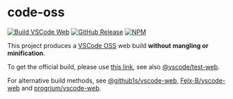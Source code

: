 # code-oss

[![Build VSCode Web](https://github.com/YieldRay/vscode-web-build/actions/workflows/build.yml/badge.svg)](https://github.com/YieldRay/vscode-web-build/actions/workflows/build.yml)
[![GitHub Release](https://img.shields.io/github/v/release/YieldRay/code-oss)](https://github.com/YieldRay/code-oss/releases)
[![NPM](https://img.shields.io/npm/v/code-oss)](https://www.npmjs.com/package/code-oss)

This project produces a [VSCode OSS](https://github.com/microsoft/vscode) web build **without mangling or minification**.

To get the official build, please use [this link](https://update.code.visualstudio.com/api/update/web-standalone/stable/latest), see also [@vscode/test-web](https://github.com/microsoft/vscode-test-web/blob/main/src/server/download.ts).

For alternative build methods, see [@github1s/vscode-web](https://github.com/conwnet/github1s/tree/master/vscode-web), [Felx-B/vscode-web](https://github.com/Felx-B/vscode-web) and [progrium/vscode-web](https://github.com/progrium/vscode-web).
